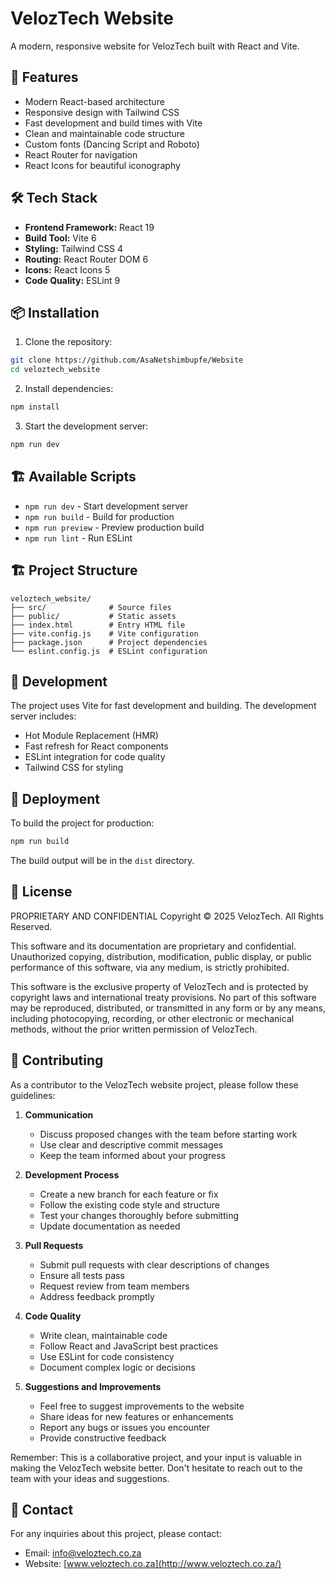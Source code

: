 # VelozTech Website

A modern, responsive website for VelozTech built with React and Vite.

## 🚀 Features

- Modern React-based architecture
- Responsive design with Tailwind CSS
- Fast development and build times with Vite
- Clean and maintainable code structure
- Custom fonts (Dancing Script and Roboto)
- React Router for navigation
- React Icons for beautiful iconography

## 🛠️ Tech Stack

- **Frontend Framework:** React 19
- **Build Tool:** Vite 6
- **Styling:** Tailwind CSS 4
- **Routing:** React Router DOM 6
- **Icons:** React Icons 5
- **Code Quality:** ESLint 9

## 📦 Installation

1. Clone the repository:
```bash
git clone https://github.com/AsaNetshimbupfe/Website
cd veloztech_website
```

2. Install dependencies:
```bash
npm install
```

3. Start the development server:
```bash
npm run dev
```

## 🏗️ Available Scripts

- `npm run dev` - Start development server
- `npm run build` - Build for production
- `npm run preview` - Preview production build
- `npm run lint` - Run ESLint

## 🏗️ Project Structure

```
veloztech_website/
├── src/              # Source files
├── public/           # Static assets
├── index.html        # Entry HTML file
├── vite.config.js    # Vite configuration
├── package.json      # Project dependencies
└── eslint.config.js  # ESLint configuration
```

## 🔧 Development

The project uses Vite for fast development and building. The development server includes:
- Hot Module Replacement (HMR)
- Fast refresh for React components
- ESLint integration for code quality
- Tailwind CSS for styling

## 🚀 Deployment

To build the project for production:

```bash
npm run build
```

The build output will be in the `dist` directory.

## 📝 License

PROPRIETARY AND CONFIDENTIAL
Copyright © 2025 VelozTech. All Rights Reserved.

This software and its documentation are proprietary and confidential. Unauthorized copying, distribution, modification, public display, or public performance of this software, via any medium, is strictly prohibited.

This software is the exclusive property of VelozTech and is protected by copyright laws and international treaty provisions. No part of this software may be reproduced, distributed, or transmitted in any form or by any means, including photocopying, recording, or other electronic or mechanical methods, without the prior written permission of VelozTech.

## 👥 Contributing

As a contributor to the VelozTech website project, please follow these guidelines:

1. **Communication**
   - Discuss proposed changes with the team before starting work
   - Use clear and descriptive commit messages
   - Keep the team informed about your progress

2. **Development Process**
   - Create a new branch for each feature or fix
   - Follow the existing code style and structure
   - Test your changes thoroughly before submitting
   - Update documentation as needed

3. **Pull Requests**
   - Submit pull requests with clear descriptions of changes
   - Ensure all tests pass
   - Request review from team members
   - Address feedback promptly

4. **Code Quality**
   - Write clean, maintainable code
   - Follow React and JavaScript best practices
   - Use ESLint for code consistency
   - Document complex logic or decisions

5. **Suggestions and Improvements**
   - Feel free to suggest improvements to the website
   - Share ideas for new features or enhancements
   - Report any bugs or issues you encounter
   - Provide constructive feedback

Remember: This is a collaborative project, and your input is valuable in making the VelozTech website better. Don't hesitate to reach out to the team with your ideas and suggestions.

## 📧 Contact

For any inquiries about this project, please contact:

- Email: [info@veloztech.co.za](mailto:info@veloztech.co.za)
- Website: [www.veloztech.co.za](http://www.veloztech.co.za/)
